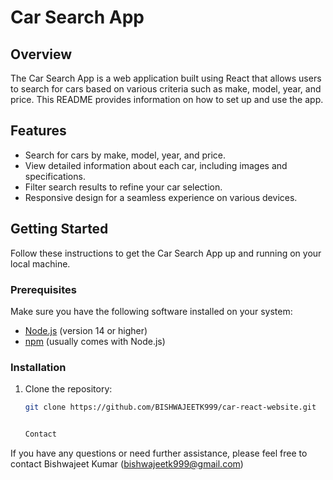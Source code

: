 # Car Search App

## Overview

The Car Search App is a web application built using React that allows users to search for cars based on various criteria such as make, model, year, and price. This README provides information on how to set up and use the app.

## Features

- Search for cars by make, model, year, and price.
- View detailed information about each car, including images and specifications.
- Filter search results to refine your car selection.
- Responsive design for a seamless experience on various devices.

## Getting Started

Follow these instructions to get the Car Search App up and running on your local machine.

### Prerequisites

Make sure you have the following software installed on your system:

- [Node.js](https://nodejs.org/) (version 14 or higher)
- [npm](https://www.npmjs.com/) (usually comes with Node.js)

### Installation

1. Clone the repository:

   ```bash
   git clone https://github.com/BISHWAJEETK999/car-react-website.git


   Contact
If you have any questions or need further assistance, please feel free to contact Bishwajeet Kumar (bishwajeetk999@gmail.com)
